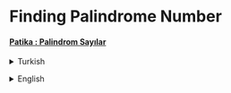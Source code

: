 # Finding Palindrome Number
#### [Patika : Palindrom Sayılar](https://app.patika.dev/moduller/java101/pratik-palindrom)
<details><summary>Turkish</summary>
<p>

# Ödev
## Java 101 - Metodlar - Palindrom Sayılar
Java ile bir sayının "Palindrom Sayı" olup olmadığını bulan bir program yazın

### Palindrom Sayı Nedir?
Palindromik sayı, iki taraftan okunduğu zaman okunuş yönüyle aynı olan sayılardır.

### Örnek Çıktı    
    Palindrom kontrolü için sayı giriniz : 2992  
    2992 palindrom sayıdır.

</p>

</details>

<p>
</p>  

 <details><summary>English</summary>
  <p>

  </p>

<p align="center">
  <img width="600" height="300" src="https://github.com/aykutcihansevim/PatikaDev/blob/main/images/workinprogress.png?raw=true">
  <img width="600" height="300" src="https://github.com/aykutcihansevim/PatikaDev/blob/main/images/underconscontentwillbe.png?raw=true">
</p>

</details>

